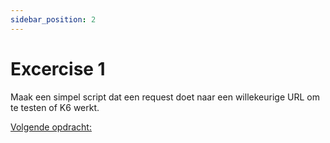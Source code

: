```yaml
---
sidebar_position: 2
---
```


# Excercise 1
Maak een simpel script dat een request doet naar een willekeurige URL om te testen of K6 werkt.











[Volgende opdracht:](https://danielvanbavel.github.io/k6-workshop-api-docs/step6)
